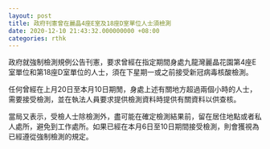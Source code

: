 ```yaml
---
layout: post
title: 政府刊憲曾在麗晶4座E室及18座D室單位人士須檢測
date: 2020-12-10 21:43:32.000000000 +08:00
categories: rthk
---
```


政府就強制檢測規例公告刊憲，要求曾經在指定期間身處九龍灣麗晶花園第4座E室單位和第18座D室單位的人士，須在下星期一或之前接受新冠病毒核酸檢測。

任何曾經在上月20日至本月10日期閒，身處上述有關地方超過兩個小時的人士，需要接受檢測，並在執法人員要求提供檢測資料時提供有關資料以供查核。

當局又表示，受檢人士除檢測外，盡可能在確定檢測結果前，留在居住地點或者私人處所，避免到工作處所。如果已經在本月6日至10日期間接受檢測，則會獲視為已經遵從強制檢測的規定。
